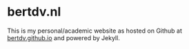 bertdv.nl
============

This is my personal/academic website as hosted on Github at [bertdv.github.io](http://bertdv.github.io) and powered by Jekyll. 

